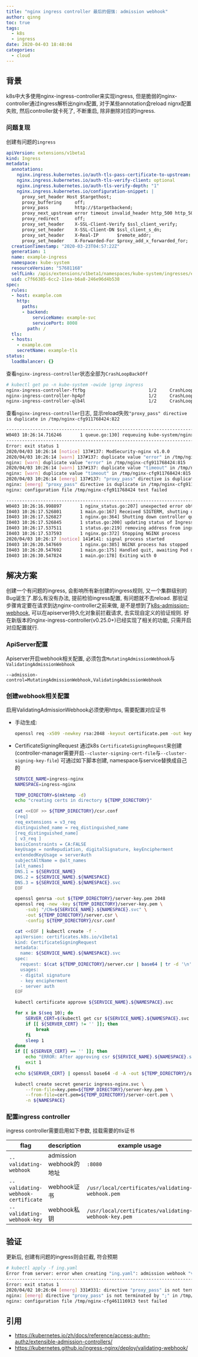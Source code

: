 ```yaml
---
title: "nginx ingress controller 最后的倔强: admission webhook"
author: qinng
toc: true
tags:
  - k8s
  - ingress
date: 2020-04-03 18:48:04
categories:
  - cloud
---
```


## 背景
k8s中大多使用nginx-ingress-controller来实现ingress, 但是脆弱的nginx-controller通过ingress解析出nginx配置, 对于某些annotation会reload nignx配置失败, 然后controller就卡死了, 不断重启, 除非删除对应的ingress.

### 问题复现

创建有问题的`ingress`

```yaml
apiVersion: extensions/v1beta1
kind: Ingress
metadata:
  annotations:
    nginx.ingress.kubernetes.io/auth-tls-pass-certificate-to-upstream: "false"
    nginx.ingress.kubernetes.io/auth-tls-verify-client: optional
    nginx.ingress.kubernetes.io/auth-tls-verify-depth: "1"
    nginx.ingress.kubernetes.io/configuration-snippet: |
      proxy_set_header Host $targethost;
      proxy_buffering     off;
      proxy_pass          http://$targetbackend;
      proxy_next_upstream error timeout invalid_header http_500 http_502 http_503 http_504;
      proxy_redirect      off;
      proxy_set_header    X-SSL-Client-Verify $ssl_client_verify;
      proxy_set_header    X-SSL-Client-DN $ssl_client_s_dn;
      proxy_set_header    X-Real-IP       $remote_addr;
      proxy_set_header    X-Forwarded-For $proxy_add_x_forwarded_for;
  creationTimestamp: "2020-03-23T04:57:22Z"
  generation: 1
  name: example-ingress
  namespace: kube-system
  resourceVersion: "57681168"
  selfLink: /apis/extensions/v1beta1/namespaces/kube-system/ingresses/example-ingress
  uid: c7f66385-6cc2-11ea-b6a8-246e96d4b538
spec:
  rules:
  - host: example.com
    http:
      paths:
      - backend:
          serviceName: example-svc
          servicePort: 8008
        path: /
  tls:
  - hosts:
    - example.com
    secretName: example-tls
status:
  loadBalancer: {}
```

查看`nginx-ingress-controller`状态全部为`CrashLoopBackOff`

```bash
# kubectl get po -n kube-system -owide |grep ingress
nginx-ingress-controller-ftfbg                        1/2     CrashLoopBackOff   6          8m27s
nginx-ingress-controller-hp4pf                        1/2     CrashLoopBackOff   11         24m  
nginx-ingress-controller-qlb4l                        1/2     CrashLoopBackOff   11         24m   
```

查看`nginx-ingress-controller`日志, 显示reload失败`"proxy_pass" directive is duplicate in /tmp/nginx-cfg911768424:822`

```bash
-------------------------------------------------------------------------------
W0403 10:26:14.716246       1 queue.go:130] requeuing kube-system/nginx-ingress-controller-4txfk, err 
-------------------------------------------------------------------------------
Error: exit status 1
2020/04/03 10:26:14 [notice] 137#137: ModSecurity-nginx v1.0.0
2020/04/03 10:26:14 [warn] 137#137: duplicate value "error" in /tmp/nginx-cfg911768424:815
nginx: [warn] duplicate value "error" in /tmp/nginx-cfg911768424:815
2020/04/03 10:26:14 [warn] 137#137: duplicate value "timeout" in /tmp/nginx-cfg911768424:815
nginx: [warn] duplicate value "timeout" in /tmp/nginx-cfg911768424:815
2020/04/03 10:26:14 [emerg] 137#137: "proxy_pass" directive is duplicate in /tmp/nginx-cfg911768424:822
nginx: [emerg] "proxy_pass" directive is duplicate in /tmp/nginx-cfg911768424:822
nginx: configuration file /tmp/nginx-cfg911768424 test failed

-------------------------------------------------------------------------------
W0403 10:26:16.998897       1 nginx_status.go:207] unexpected error obtaining nginx status info: unexpected error scraping nginx status page: unexpected error scraping nginx : Get http://0.0.0.0:18080/nginx_status: dial tcp 0.0.0.0:18080: connect: connection refused
I0403 10:26:17.526801       1 main.go:167] Received SIGTERM, shutting down
I0403 10:26:17.526827       1 nginx.go:364] Shutting down controller queues
I0403 10:26:17.526845       1 status.go:200] updating status of Ingress rules (remove)
I0403 10:26:17.537511       1 status.go:219] removing address from ingress status ([])
I0403 10:26:17.537593       1 nginx.go:372] Stopping NGINX process
2020/04/03 10:26:17 [notice] 141#141: signal process started
I0403 10:26:20.547669       1 nginx.go:385] NGINX process has stopped
I0403 10:26:20.547692       1 main.go:175] Handled quit, awaiting Pod deletion
I0403 10:26:30.547824       1 main.go:178] Exiting with 0
```

## 解决方案

创建一个有问题的ingress, 会影响所有新创建的ingress规则, 又一个集群级别的Bug诞生了.那么有没有办法, 提前检验ingress配置, 有问题就不去reload. 那验证步骤肯定要在请求到达nginx-controller之前来做, 是不是想到了[k8s-admission-webhook][1], 可以在apiserver持久化对象前拦截请求, 去实现自定义的验证规则. 好在新版本的nginx-ingress-controller(v0.25.0+)已经实现了相关的功能, 只需开启对应配置就行.

### ApiServer配置
Apiserver开启webhook相关配置, 必须包含`MutatingAdmissionWebhook`与`ValidatingAdmissionWebhook`
```
--admission-control=MutatingAdmissionWebhook,ValidatingAdmissionWebhook
```

### 创建webhook相关配置
启用ValidatingAdmissionWebhook必须使用https, 需要配置对应证书

- 手动生成:
  ```bash
  openssl req -x509 -newkey rsa:2048 -keyout certificate.pem -out key.pem -days 365 -nodes -subj "/CN=ingress-validation-webhook.ingress-nginx.svc"
  ```
- CertificateSigningRequest
  通过k8s `CertificateSigningRequest`来创建(controller-manager需要开启`--cluster-signing-cert-file`与`--cluster-signing-key-file`)
  可通过如下脚本创建, namespace与service替换成自己的
  ```bash
  SERVICE_NAME=ingress-nginx
  NAMESPACE=ingress-nginx

  TEMP_DIRECTORY=$(mktemp -d)
  echo "creating certs in directory ${TEMP_DIRECTORY}"

  cat <<EOF >> ${TEMP_DIRECTORY}/csr.conf
  [req]
  req_extensions = v3_req
  distinguished_name = req_distinguished_name
  [req_distinguished_name]
  [ v3_req ]
  basicConstraints = CA:FALSE
  keyUsage = nonRepudiation, digitalSignature, keyEncipherment
  extendedKeyUsage = serverAuth
  subjectAltName = @alt_names
  [alt_names]
  DNS.1 = ${SERVICE_NAME}
  DNS.2 = ${SERVICE_NAME}.${NAMESPACE}
  DNS.3 = ${SERVICE_NAME}.${NAMESPACE}.svc
  EOF

  openssl genrsa -out ${TEMP_DIRECTORY}/server-key.pem 2048
  openssl req -new -key ${TEMP_DIRECTORY}/server-key.pem \
      -subj "/CN=${SERVICE_NAME}.${NAMESPACE}.svc" \
      -out ${TEMP_DIRECTORY}/server.csr \
      -config ${TEMP_DIRECTORY}/csr.conf

  cat <<EOF | kubectl create -f -
  apiVersion: certificates.k8s.io/v1beta1
  kind: CertificateSigningRequest
  metadata:
    name: ${SERVICE_NAME}.${NAMESPACE}.svc
  spec:
    request: $(cat ${TEMP_DIRECTORY}/server.csr | base64 | tr -d '\n')
    usages:
    - digital signature
    - key encipherment
    - server auth
  EOF

  kubectl certificate approve ${SERVICE_NAME}.${NAMESPACE}.svc

  for x in $(seq 10); do
      SERVER_CERT=$(kubectl get csr ${SERVICE_NAME}.${NAMESPACE}.svc -o jsonpath='{.status.certificate}')
      if [[ ${SERVER_CERT} != '' ]]; then
          break
      fi
      sleep 1
  done
  if [[ ${SERVER_CERT} == '' ]]; then
      echo "ERROR: After approving csr ${SERVICE_NAME}.${NAMESPACE}.svc, the signed certificate did not appear on the resource. Giving up after 10 attempts." >&2
      exit 1
  fi
  echo ${SERVER_CERT} | openssl base64 -d -A -out ${TEMP_DIRECTORY}/server-cert.pem

  kubectl create secret generic ingress-nginx.svc \
      --from-file=key.pem=${TEMP_DIRECTORY}/server-key.pem \
      --from-file=cert.pem=${TEMP_DIRECTORY}/server-cert.pem \
      -n ${NAMESPACE}
  ```

### 配置ingress controller
ingress controller需要启用如下参数, 挂载需要的tls证书

|flag|description|example usage|
|-|-|-|
|`--validating-webhook`|admission webhook的地址|`:8080`|
|`--validating-webhook-certificate`|webhook证书|`/usr/local/certificates/validating-webhook.pem`|
|`--validating-webhook-key`|webhook私钥|`/usr/local/certificates/validating-webhook-key.pem`|

## 验证
更新后, 创建有问题的ingress则会拦截, 符合预期

```bash
# kubectl apply -f ing.yaml
Error from server: error when creating "ing.yaml": admission webhook "validate.nginx.ingress.kubernetes.io" denied the request: 
-------------------------------------------------------------------------------
Error: exit status 1
2020/04/02 10:26:04 [emerg] 331#331: directive "proxy_pass" is not terminated by ";" in /tmp/nginx-cfg461116913:2165
nginx: [emerg] directive "proxy_pass" is not terminated by ";" in /tmp/nginx-cfg461116913:2165
nginx: configuration file /tmp/nginx-cfg461116913 test failed
```

[1]: https://kubernetes.io/zh/docs/reference/access-authn-authz/extensible-admission-controllers/

## 引用
- https://kubernetes.io/zh/docs/reference/access-authn-authz/extensible-admission-controllers/
- https://kubernetes.github.io/ingress-nginx/deploy/validating-webhook/
